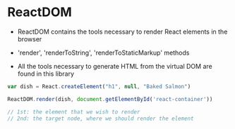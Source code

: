 # ReactDOM

- ReactDOM contains the tools necessary to render React elements in the browser

- 'render', 'renderToString', 'renderToStaticMarkup' methods

- All the tools necessary to generate HTML from the virtual DOM are found in
  this library


```javascript
var dish = React.createElement("h1", null, "Baked Salmon")

ReactDOM.render(dish, document.getElementById('react-container'))

// 1st: the element that we wish to render
// 2nd: the target node, where we should render the element
```
